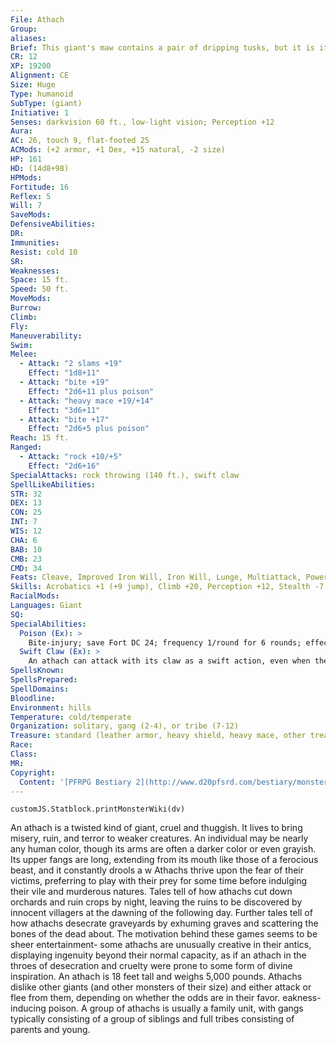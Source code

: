```yaml
---
File: Athach
Group: 
aliases: 
Brief: This giant's maw contains a pair of dripping tusks, but it is its gangly third arm that makes its appearance truly bizarre.
CR: 12
XP: 19200
Alignment: CE
Size: Huge
Type: humanoid
SubType: (giant)
Initiative: 1
Senses: darkvision 60 ft., low-light vision; Perception +12
Aura: 
AC: 26, touch 9, flat-footed 25
ACMods: (+2 armor, +1 Dex, +15 natural, -2 size)
HP: 161
HD: (14d8+98)
HPMods: 
Fortitude: 16
Reflex: 5
Will: 7
SaveMods: 
DefensiveAbilities: 
DR: 
Immunities: 
Resist: cold 10
SR: 
Weaknesses: 
Space: 15 ft.
Speed: 50 ft.
MoveMods: 
Burrow: 
Climb: 
Fly: 
Maneuverability: 
Swim: 
Melee: 
  - Attack: "2 slams +19"
    Effect: "1d8+11"
  - Attack: "bite +19"
    Effect: "2d6+11 plus poison"
  - Attack: "heavy mace +19/+14"
    Effect: "3d6+11"
  - Attack: "bite +17"
    Effect: "2d6+5 plus poison"
Reach: 15 ft.
Ranged: 
  - Attack: "rock +10/+5"
    Effect: "2d6+16"
SpecialAttacks: rock throwing (140 ft.), swift claw
SpellLikeAbilities: 
STR: 32
DEX: 13
CON: 25
INT: 7
WIS: 12
CHA: 6
BAB: 10
CMB: 23
CMD: 34
Feats: Cleave, Improved Iron Will, Iron Will, Lunge, Multiattack, Power Attack, Vital Strike
Skills: Acrobatics +1 (+9 jump), Climb +20, Perception +12, Stealth -7
RacialMods: 
Languages: Giant
SQ: 
SpecialAbilities:
  Poison (Ex): >
    Bite-injury; save Fort DC 24; frequency 1/round for 6 rounds; effect 1d4 Str; cure 2 consecutive saves.
  Swift Claw (Ex): >
    An athach can attack with its claw as a swift action, even when the creature's movement would normally restrict it to one attack. This attack is made at a +19 bonus and deals 1d10+11 points of damage, regardless of what other attacks are made on the athach's turn.
SpellsKnown: 
SpellsPrepared: 
SpellDomains: 
Bloodline: 
Environment: hills
Temperature: cold/temperate
Organization: solitary, gang (2-4), or tribe (7-12)
Treasure: standard (leather armor, heavy shield, heavy mace, other treasure)
Race: 
Class: 
MR: 
Copyright:
  Content: '[PFRPG Bestiary 2](http://www.d20pfsrd.com/bestiary/monster-listings/humanoids/giants/athach)'
---
```

```dataviewjs
customJS.Statblock.printMonsterWiki(dv)
```
An athach is a twisted kind of giant, cruel and thuggish. It lives to bring misery, ruin, and terror to weaker creatures. An individual may be nearly any human color, though its arms are often a darker color or even grayish. Its upper fangs are long, extending from its mouth like those of a ferocious beast, and it constantly drools a w Athachs thrive upon the fear of their victims, preferring to play with their prey for some time before indulging their vile and murderous natures. Tales tell of how athachs cut down orchards and ruin crops by night, leaving the ruins to be discovered by innocent villagers at the dawning of the following day. Further tales tell of how athachs desecrate graveyards by exhuming graves and scattering the bones of the dead about. The motivation behind these games seems to be sheer entertainment- some athachs are unusually creative in their antics, displaying ingenuity beyond their normal capacity, as if an athach in the throes of desecration and cruelty were prone to some form of divine inspiration.  An athach is 18 feet tall and weighs 5,000 pounds. Athachs dislike other giants (and other monsters of their size) and either attack or flee from them, depending on whether the odds are in their favor. eakness-inducing poison. A group of athachs is usually a family unit, with gangs typically consisting of a group of siblings and full tribes consisting of parents and young.
